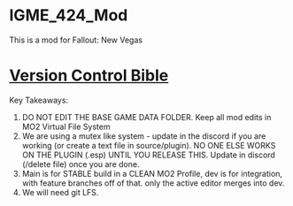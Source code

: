 # IGME\_424\_Mod



This is a mod for Fallout: New Vegas

# [Version Control Bible](https://docs.google.com/document/d/1s1Rx3aM-pZILPNxg3goQxUs6on6cstJTMD1kCWCuitY/edit?tab=t.0)

Key Takeaways:

1) DO NOT EDIT THE BASE GAME DATA FOLDER. Keep all mod edits in MO2 Virtual File System
2) We are using a mutex like system - update in the discord if you are working (or create a text file in source/plugin). NO ONE ELSE WORKS ON THE PLUGIN (.esp) UNTIL YOU RELEASE THIS. Update in discord (/delete file) once you are done.
3) Main is for STABLE build in a CLEAN MO2 Profile, dev is for integration, with feature branches off of that. only the active editor merges into dev.
4) We will need git LFS. 


